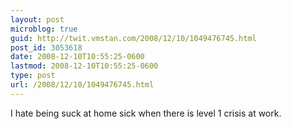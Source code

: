 ```yaml
---
layout: post
microblog: true
guid: http://twit.vmstan.com/2008/12/10/1049476745.html
post_id: 3053618
date: 2008-12-10T10:55:25-0600
lastmod: 2008-12-10T10:55:25-0600
type: post
url: /2008/12/10/1049476745.html
---
```

I hate being suck at home sick when there is level 1 crisis at work.
